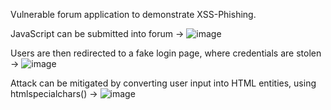 
Vulnerable forum application to demonstrate XSS-Phishing. 

JavaScript can be submitted into forum ->
![image](https://user-images.githubusercontent.com/85758021/208474103-22db3a5b-5c16-49be-adf4-c6d7133d16e0.png)

Users are then redirected to a fake login page, where credentials are stolen ->
![image](https://user-images.githubusercontent.com/85758021/208474318-9fd97509-ce7e-4874-b743-a7d6e161a4f5.png)

Attack can be mitigated by converting user input into HTML entities, using htmlspecialchars() ->
![image](https://user-images.githubusercontent.com/85758021/208474553-763b96c5-fe66-43ac-a35a-6cba20eac2e2.png)
